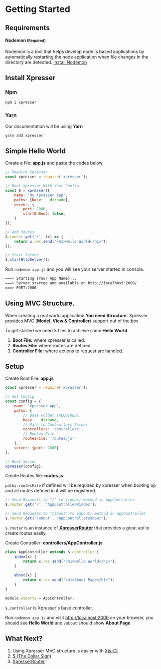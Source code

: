 # Getting Started

## Requirements

#### Nodemon <small>(Required)</small>
Nodemon is a tool that helps develop node.js based applications by automatically restarting the node application when file changes in the directory are detected.
[Install Nodemon](https://www.npmjs.com/package/nodemon)

## Install Xpresser
### Npm
```sh
npm i xpresser
```
### Yarn
Our documentation will be using **Yarn**
```sh
yarn add xpresser
```

## Simple Hello World
Create a file: **app.js** and paste the codes below.
```javascript
// Require Xpresser
const xpresser = require('xpresser');

// Boot Xpresser With Your Config
const $ = xpresser({
    name: 'My Xpresser App',
    paths: {base: __dirname},
    server: {
        port: 2000,
        startOnBoot: false,
    }
});

// Add Routes
$.router.get('/', (x) => {
    return x.res.send('<h1>Hello World</h1>');
});

// Start Server
$.startHttpServer();
```
Run ```nodemon app.js``` and you will see your server started in console.
```sh
===> Starting {Your App Name}...
===> Server started and available on http://localhost:2000/
===> PORT:2000
```

## Using MVC Structure.
When creating a real world application **You need Structure**.
Xpresser provides MVC (**Model, View & Controller**) support out of the box.

To get started we need 3 files to achieve same **Hello World**.

1. **Boot File:** where xpresser is called.
2. **Routes File:** where routes are defined.
3. **Controller File:** where actions to request are handled.


## Setup
Create Boot File: **app.js**
```javascript
const xpresser = require('xpresser');

// Set Config
const config = {
    name: 'Xpresser App',
    paths: {
        // Base Folder (REQUIRED).
        base: __dirname,
        // Path to Controllers Folder
        controllers: 'controllers',
        // Routes File
        routesFile: 'routes.js'
    },
    server: {port: 2000}
};

// Boot Server
xpresser(config);
```

Create Routes file: **routes.js**

`paths.routesFile` if defined will be required by xpresser when booting up and all routes defined in it will be registered.
```javascript
// Send Requests to "/" to {index} method in AppController
$.router.get('/', 'AppController@index');

// Send Requests to "/about" to {about} method in AppController
$.router.get('/about', 'AppController@about');
```
`$.router` is an instance of [**XpresserRouter**](https://www.npmjs.com/package/@xpresser/router) that provides a great api to create routes easily.

Create Controller: **controllers/AppController.js**
```javascript
class AppController extends $.controller {
    index(x) {
        return x.res.send("<h1>Hello World</h1>");
    }
    
    about(x) {
        return x.res.send("<h1>About Page</h1>");
    }
}

module.exports = AppController;
```
`$.controller` is Xpresser's base controller.

Run `nodemon app.js` and visit [http://localhost:2000](http://localhost:2000) on your browser, you should see **Hello World** and `/about` should show **About Page**


## What Next?

1. Using Xpresser MVC structure is easier with [Xjs-Cli](https://www.npmjs.com/package/xjs-cli)
2. [$ (The Dollar Sign)](./dollar-sign.md)
3. [XpresserRouter](../router/readme.md)
